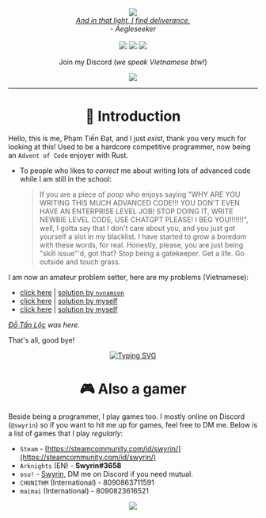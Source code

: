 <div align="center">
  <img src="https://user-images.githubusercontent.com/41561710/217744926-bd6e5d9a-d94b-406a-bc94-d22b41cf130c.png"><br>
  <a href="https://www.youtube.com/watch?v=s0K53t4dNyg&t=94s&ab_channel=Silentroom"><i>And in that light, I find deliverance.</i></a></br>
  <i>- Aegleseeker</i></br>
  </br>
  <!-- badges -->
  <a href="https://github.com/nameless-on-discord/nameless"><img src="https://img.shields.io/badge/I%20made-nameless*-ffaf7a?style=for-the-badge&logo=python"></a>
  <a href="https://github.com/Swyreee/dotties"><img src="https://img.shields.io/badge/My%20rice-Arch%20Linux-9cf?style=for-the-badge&logo=archlinux"></a>
  <a href="https://www.youtube.com/watch?v=dQw4w9WgXcQ"><img src="https://img.shields.io/badge/OwO-What%27s%20this%3F-f0c674?style=for-the-badge&logo=github"></a>

  <p>Join my Discord (<i>we speak Vietnamese btw!</i>)</p>
  <a href="https://discord.gg/PMVTHDgerp"><img src="https://discord.com/api/guilds/708668574201544745/embed.png?style=banner2"></a>
</div>

---------------------------------------------------------

<div align="center"><strong><h1>👋 Introduction</h1></strong></div>

Hello, this is me, Phạm Tiến Đạt, and I just *exist*, thank you very much for looking at this! Used to be a hardcore competitive programmer, now being an `Advent of Code` enjoyer with Rust.

- To people who likes to *correct* me about writing lots of advanced code while I am still in the school:
  > If you are a piece of *poop* who enjoys saying "WHY ARE YOU WRITING THIS MUCH ADVANCED CODE!!! YOU DON'T EVEN HAVE AN ENTERPRISE LEVEL JOB! STOP DOING IT, WRITE NEWBIE LEVEL CODE, USE CHATGPT PLEASE! I BEG YOU!!!!!!!", well, I gotta say that I don't care about you, and you just got yourself a slot in my blacklist. I have started to grow a boredom with these words, for real. Honestly, please, you are just being "skill issue"'d, got that? Stop being a gatekeeper. Get a life. Go outside and touch grass.

I am now an amateur problem setter, here are my problems (Vietnamese):

- [click here](https://oj.luyencode.net/problem/TUTHIEN) | [solution by `nvnamson`](https://www.facebook.com/story.php?story_fbid=pfbid02JcgsWY6XFTbRBnWtPBaW4SV7AE5AxVCHpHcqms6mtemDnCtuchBnAo1U4eGWeEa1l&id=100003824621962&mibextid=kdkkhi)
- [click here](https://luyencode.net/problem/ro2int) | [solution by myself](https://luyencode.net/problem/ro2int/editorial)
- [click here](https://luyencode.net/problem/ltc_1b) | [solution by myself](https://luyencode.net/problem/ltc_1b/editorial)

*[Đỗ Tấn Lộc](https://github.com/DTL2k3) was here.*

That's all, good bye!

<div align="center">
  <a href="https://git.io/typing-svg"><img src="https://readme-typing-svg.demolab.com?font=Fira+Code&pause=1000&color=4CF7BC&background=00000092&center=true&vCenter=true&width=435&lines=I+can+use+Python!;I+can+use+Rust!;I+can+use+C%23!;I+can+use+C%2B%2B!;%5Co%2F" alt="Typing SVG" /></a>
</div>

<div align="center"><strong><h1>🎮 Also a gamer</h1></strong></div>

Beside being a programmer, I play games too. I mostly online on Discord (`@swyrin`) so if you want to hit me up for games, feel free to DM me.
Below is a list of games that I play *regularly*:
- `Steam` - [https://steamcommunity.com/id/swyrin/](https://steamcommunity.com/id/swyrin/)
- `Arknights` (EN) - **Swyrin#3658**
- `osu!` - [Swyrin](https://osu.ppy.sh/users/13101472), DM me on Discord if you need mutual.
- `CHUNITHM` (International) - 8090863711591 
- `maimai` (International) - 8090823616521

<div align="center">
    <a href=""><img src="https://github-readme-stats.vercel.app/api?username=Swyreee&theme=tokyonight&show_icons=true&include_all_commits=true&count_private=true"</a>
</div>
